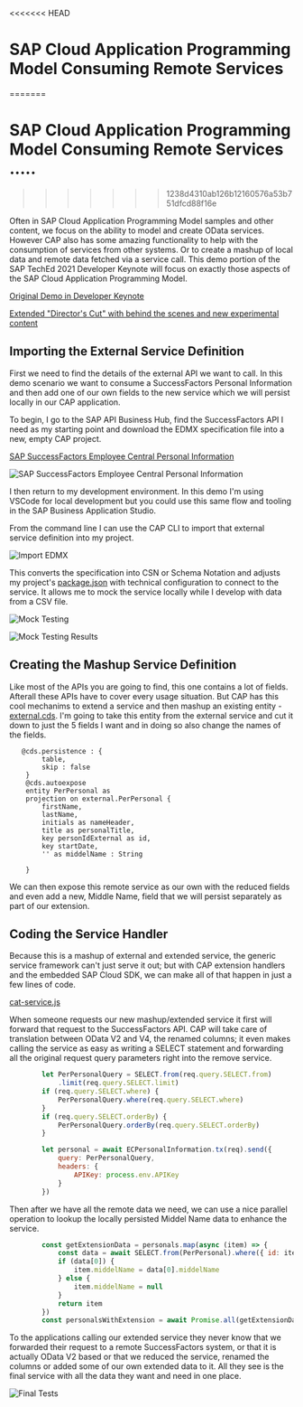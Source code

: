 <<<<<<< HEAD
# SAP Cloud Application Programming Model Consuming Remote Services
=======
# SAP Cloud Application Programming Model Consuming Remote Services .....
>>>>>>> 1238d4310ab126b12160576a53b751dfcd88f16e

Often in SAP Cloud Application Programming Model samples and other content, we focus on the ability to model and create OData services. However CAP also has some amazing functionality to help with the consumption of services from other systems. Or to create a mashup of local data and remote data fetched via a service call. This demo portion of the SAP TechEd 2021 Developer Keynote will focus on exactly those aspects of the SAP Cloud Application Programming Model.

[Original Demo in Developer Keynote](https://www.youtube.com/watch?v=kOFuwDSXBZg&t=1663s)

[Extended "Director's Cut" with behind the scenes and new experimental content](https://www.youtube.com/watch?v=rWQFbXFEr1M)

## Importing the External Service Definition

First we need to find the details of the external API we want to call. In this demo scenario we want to consume a SuccessFactors Personal Information and then add one of our own fields to the new service which we will persist locally in our CAP application.

To begin, I go to the SAP API Business Hub, find the SuccessFactors API I need as my starting point and download the EDMX specification file into a new, empty CAP project.

[SAP SuccessFactors Employee Central Personal Information](https://api.sap.com/api/ECPersonalInformation/overview)

![SAP SuccessFactors Employee Central Personal Information](../../images/cap_api_hub1.jpg)

I then return to my development environment. In this demo I'm using VSCode for local development but you could use this same flow and tooling in the SAP Business Application Studio. 

From the command line I can use the CAP CLI to import that external service definition into my project.

![Import EDMX](../../images/cap_import_edmx.jpg)

This converts the specification into CSN or Schema Notation and adjusts my project's [package.json](./package.json#L53-L65) with technical configuration to connect to the service.  It allows me to mock the service locally while I develop with data from a CSV file.

![Mock Testing](../../images/cap_mock_testing.jpg)

![Mock Testing Results](../../images/cap_mock_testing_2.jpg)

## Creating the Mashup Service Definition

Like most of the APIs you are going to find, this one contains a lot of fields. Afterall these APIs have to cover every usage situation. But CAP has this cool mechanims to extend a service and then mashup an existing entity - [external.cds](./srv/cat-service.cds). I'm going to take this entity from the external service and cut it down to just the 5 fields I want and in doing so also change the names of the fields.

``` cds
   @cds.persistence : {
        table,
        skip : false
    }
    @cds.autoexpose
    entity PerPersonal as
    projection on external.PerPersonal {
        firstName,
        lastName,
        initials as nameHeader,
        title as personalTitle,
        key personIdExternal as id,
        key startDate,
        '' as middelName : String

    }
```

We can then expose this remote service as our own with the reduced fields and even add a new, Middle Name, field that we will persist separately as part of our extension. 

## Coding the Service Handler

Because this is a mashup of external and extended service, the generic service framework can't just serve it out; but with CAP extension handlers and the embedded SAP Cloud SDK, we can make all of that happen in just a few lines of code.

[cat-service.js](./srv/cat-service.js)

When someone requests our new mashup/extended service it first will forward that request to the SuccessFactors API.  CAP will take care of translation between OData V2 and V4, the renamed columns; it even makes calling the service as easy as writing a SELECT statement and forwarding all the original request query parameters right into the remove service.

``` javascript
        let PerPersonalQuery = SELECT.from(req.query.SELECT.from)
            .limit(req.query.SELECT.limit)
        if (req.query.SELECT.where) {
            PerPersonalQuery.where(req.query.SELECT.where)
        }
        if (req.query.SELECT.orderBy) {
            PerPersonalQuery.orderBy(req.query.SELECT.orderBy)
        }

        let personal = await ECPersonalInformation.tx(req).send({
            query: PerPersonalQuery,
            headers: {
                APIKey: process.env.APIKey
            }
        })
```

Then after we have all the remote data we need, we can use a nice parallel operation to lookup the locally persisted Middel Name data to enhance the service. 

``` javascript
        const getExtensionData = personals.map(async (item) => {
            const data = await SELECT.from(PerPersonal).where({ id: item.id })
            if (data[0]) {
                item.middelName = data[0].middelName
            } else {
                item.middelName = null
            }
            return item
        })
        const personalsWithExtension = await Promise.all(getExtensionData)
```

To the applications calling our extended service they never know that we forwarded their request to a remote SuccessFactors system, or that it is actually OData V2 based or that we reduced the service, renamed the columns or added some of our own extended data to it.  All they see is the final service with all the data they want and need in one place.

![Final Tests](../../images/cap_final_testing.jpg)
